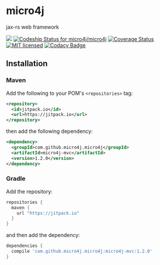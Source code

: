 # micro4j

jax-rs web framework

[![](https://jitpack.io/v/micro4j/micro4j.svg)](https://jitpack.io/#micro4j/micro4j) [ ![Codeship Status for micro4j/micro4j](https://codeship.com/projects/142e4c10-f9df-0133-a3d7-124ad23604b3/status?branch=master)](https://codeship.com/projects/151397) [![Coverage Status](https://coveralls.io/repos/github/micro4j/micro4j/badge.svg?branch=master)](https://coveralls.io/github/micro4j/micro4j?branch=master) [![MIT licensed](https://img.shields.io/badge/license-MIT-blue.svg)](https://github.com/micro4j/micro4j/blob/master/LICENSE.md) [![Codacy Badge](https://api.codacy.com/project/badge/Grade/6ecf755f7f204717aa9f988d20f772da)](https://www.codacy.com/app/admin_20/micro4j?utm_source=github.com&amp;utm_medium=referral&amp;utm_content=micro4j/micro4j&amp;utm_campaign=Badge_Grade)

## Installation

### Maven

Add the following to your POM's `<repositories>` tag:

```xml
<repository>
  <id>jitpack.io</id>
  <url>https://jitpack.io</url>
</repository>
```

then add the following dependency:

```xml
<dependency>
  <groupId>com.github.micro4j.micro4j</groupId>
  <artifactId>micro4j-mvc</artifactId>
  <version>1.2.0</version>
</dependency>
```

### Gradle

Add the repository:

```groovy
repositories {
  maven {
    url "https://jitpack.io"
  }
}
```

and then add the dependency:

```groovy
dependencies {
  compile 'com.github.micro4j.micro4j:micro4j-mvc:1.2.0'
}
```

